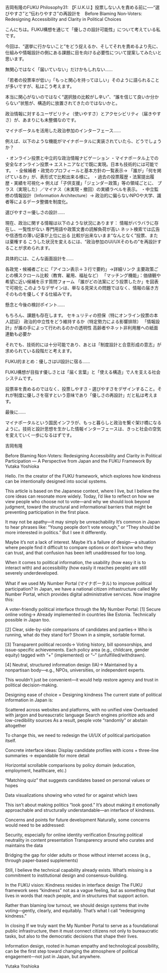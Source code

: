 吉岡有隆のFUKU Philosophy31: 【F.U.K.U.】投票しない人を責める前に──“選びやすさ”と“伝わりやすさ”の再設計を　Before Blaming Non-Voters: Redesigning Accessibility and Clarity in Political Choices

こんにちは。FUKU構想を通じて「優しさの設計可能性」について考えている私です。

今回は、“選挙に行かないこと”をどう捉えるか、そしてそれを責めるより先に、仕組みや情報設計の側にある課題に目を向ける必要性について提案してみたいと思います。

無関心ではなく「届いていない」だけかもしれない……

「若者の投票率が低い」「もっと関心を持ってほしい」そのように語られることが多いですが、私はこう考えます。

本当に関心がないのではなく“選択肢の比較がし辛い”、“誰を信じて良いか分からない”状態が、構造的に放置されてきたのではないかと。

政治情報に対するユーザビリティ（使いやすさ）とアクセシビリティ（届きやすさ）が、あまりにも未整備なのです。

マイナポータルを活用した政治参加のインターフェース……

例えば、以下のような機能がマイナポータルに実装されていたら、どうでしょうか？

・オンライン投票と中立的な政治情報ナビゲーション
・マイナポータル上での安全なオンライン投票→ エストニアなどで既に実現。日本も技術的には可能です。
・全候補者・政党のプロフィールと基本方針の一覧表示→ 「誰が」「何を掲げているか」が、表形式で比較出来る様に。
・過去の投票履歴・法案提出履歴・実績を可視化→ 例えば「子供支援」「ジェンダー政策」等の領域ごとに、 プラス（実現した）／マイナス（未実現・撤回）の実績ラベルを表示。
・中立監修の情報設計（Information Architecture）→ 政治的に偏らないNPOや大学、識者等によるデータ整備を制度化。

選びやすさ＝優しさの設計……

現在、政治に関する情報は以下のような状況にあります：
情報がバラバラに存在し、一覧性がない
専門用語や政策文書の読解負荷が高い
ネット検索では広告や信憑性の薄い記事が上位に出る
比較が出来ないまま“なんとなく”投票、または棄権する
こうした状況を変えるには、“政治参加のUI/UXそのもの”を再設計することが求められます。

具体的には、こんな画面設計を……

各政党・候補者ごとに「アイコン表示＋３行で要約」→詳細リンク
主要政策ごとの横スクロール比較（教育、雇用、福祉など）
「マッチング機能」：価値観や希望に近い候補を示す質問フォーム
「誰がどの法案にどう投票したか」を図表で可視化
このようなデザインは、単なる見栄えの問題ではなく、情報の届き方そのものを優しくする仕組みです。

懸念と今後の検討ポイント……

もちろん、課題も存在します。
セキュリティの担保（特にオンライン投票の本人認証）
政治的中立性をどう維持するか（特定勢力による影響排除）
「情報設計」が誰の手によって行われるのかの透明性
高齢者やネット非利用層への紙面連動も必要か

それでも、技術的には十分可能であり、あとは「制度設計と合意形成の意志」が求められている段階だと考えます。

FUKU的まとめ：優しさはUI設計に宿る……

FUKU構想が目指す優しさとは「届く言葉」と「使える構造」で人を支える社会システムです。

投票率を責めるのではなく、投票しやすさ・選びやすさをデザインすること。それが制度に優しさを宿すという意味であり「優しさの再設計」だと私は考えます。

最後に……

マイナポータルという国民インフラが、もっと暮らしと政治を繋ぐ架け橋になるように。技術と設計思想を生かした情報インターフェースは、きっと社会の空気を変えていく一歩になるはずです。

吉岡有隆

Before Blaming Non-Voters: Redesigning Accessibility and Clarity in Political Participation
— A Perspective from Japan and the FUKU Framework
By Yutaka Yoshioka

Hello.
I’m the creator of the FUKU framework, which explores how kindness can be intentionally designed into social systems.

This article is based on the Japanese context, where I live, but I believe the core ideas can resonate more widely.
Today, I’d like to reflect on how we view people who choose not to vote—and why we should look beyond judgment, toward the structural and informational barriers that might be preventing participation in the first place.

It may not be apathy—it may simply be unreachability
It’s common in Japan to hear phrases like:
“Young people don’t vote enough,” or “They should be more interested in politics.”
But I see it differently.

Maybe it’s not a lack of interest.
Maybe it’s a failure of design—a situation where people find it difficult to compare options or don’t know who they can trust, and that confusion has been left unaddressed for too long.

When it comes to political information, the usability (how easy it is to interact with) and accessibility (how easily it reaches people) are still severely underdeveloped.

What if we used My Number Portal (マイナポータル) to improve political participation?
In Japan, we have a national citizen infrastructure called My Number Portal, which provides digital administrative services.
Now imagine this:

A voter-friendly political interface through the My Number Portal:
[1] Secure online voting→ Already implemented in countries like Estonia. Technically possible in Japan too.

[2] Clear, side-by-side comparisons of candidates and parties→ Who is running, what do they stand for? Shown in a simple, sortable format.

[3] Transparent political records→ Voting history, bill sponsorships, and issue-specific achievements.
Each policy area (e.g., childcare, gender equity) tagged with “+” (implemented) or “–” (unfulfilled/withdrawn).

[4] Neutral, structured information design (IA)→ Maintained by a nonpartisan body—e.g., NPOs, universities, or independent experts.

This wouldn’t just be convenient—it would help restore agency and trust in political decision-making.

Designing ease of choice = Designing kindness
The current state of political information in Japan is:

Scattered across websites and platforms, with no unified view
Overloaded with jargon and bureaucratic language
Search engines prioritize ads and low-credibility sources
As a result, people vote “randomly” or abstain altogether

To change this, we need to redesign the UI/UX of political participation itself.

Concrete interface ideas:
Display candidate profiles with icons + three-line summaries → expandable for more detail

Horizontal scrollable comparisons by policy domain (education, employment, healthcare, etc.)

“Matching quiz” that suggests candidates based on personal values or hopes

Data visualizations showing who voted for or against which laws

This isn’t about making politics “look good.”
It’s about making it emotionally approachable and structurally understandable—an interface of kindness.

Concerns and points for future development
Naturally, some concerns would need to be addressed:

Security, especially for online identity verification
Ensuring political neutrality in content presentation
Transparency around who curates and maintains the data

Bridging the gap for older adults or those without internet access (e.g., through paper-based supplements)

Still, I believe the technical capability already exists.
What’s missing is a commitment to institutional design and consensus-building.

In the FUKU vision: Kindness resides in interface design
The FUKU framework sees “kindness” not as a vague feeling,
but as something that lives in words that reach people, and in structures that support action.

Rather than blaming low turnout, we should design systems that invite voting—gently, clearly, and equitably.
That’s what I call “redesigning kindness.”

In closing
If we truly want the My Number Portal to serve as a foundational public infrastructure,
then it must connect citizens not only to bureaucratic tasks, but also to the democratic decisions that shape their lives.

Information design, rooted in human empathy and technological possibility,
can be the first step toward changing the atmosphere of political engagement—not just in Japan, but anywhere.

Yutaka Yoshioka
